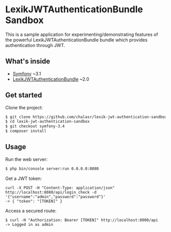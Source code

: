 LexikJWTAuthenticationBundle Sandbox
=====================================

This is a sample application for experimenting/demonstrating features of the powerful LexikJWTAuthenticationBundle bundle which provides authentication through JWT.

What's inside
--------------

- [Symfony](https://github.com/symfony/symfony) ~3.1
- [LexikJWTAuthenticationBundle](https://github.com/lexik/LexikJWTAuthenticationBundle) ~2.0

Get started
------------

Clone the project:
```sh
$ git clone https://github.com/chalasr/lexik-jwt-authentication-sandbox
$ cd lexik-jwt-authentication-sandbox
$ git checkout symfony-3.4
$ composer install

```


Usage
------

Run the web server:
```sh
$ php bin/console server:run 0.0.0.0:8080
```


Get a JWT token:


```
curl -X POST -H "Content-Type: application/json" http://localhost:8080/api/login_check -d '{"username":"admin","password":"password"}'
-> { "token": "[TOKEN]" }  
```

Access a secured route:
```
$ curl -H "Authorization: Bearer [TOKEN]" http://localhost:8000/api
-> Logged in as admin
```
